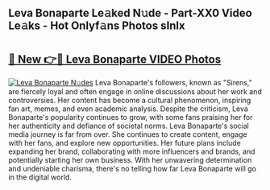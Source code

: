 ## Leva Bonaparte Le𝚊ked N𝚞de - Part-XX0 Video Le𝚊ks - Hot Onlyf𝚊ns Photos sInlx

# <h2><a href="http://ab23987.deff.icu/?id=Leva+Bonaparte">🔗 New 👉🔴 Leva Bonaparte VIDEO Photos</a></h2>

[![Leva Bonaparte N𝚞des](https://i.imgur.com/rIISA9y.gif)](http://ab23987.deff.icu/?id=Leva+Bonaparte)
Leva Bonaparte's followers, known as "Sirens," are fiercely loyal and often engage in online discussions about her work and controversies. Her content has become a cultural phenomenon, inspiring fan art, memes, and even academic analysis. Despite the criticism, Leva Bonaparte's popularity continues to grow, with some fans praising her for her authenticity and defiance of societal norms. Leva Bonaparte's social media journey is far from over. She continues to create content, engage with her fans, and explore new opportunities. Her future plans include expanding her brand, collaborating with more influencers and brands, and potentially starting her own business. With her unwavering determination and undeniable charisma, there's no telling how far Leva Bonaparte will go in the digital world.
